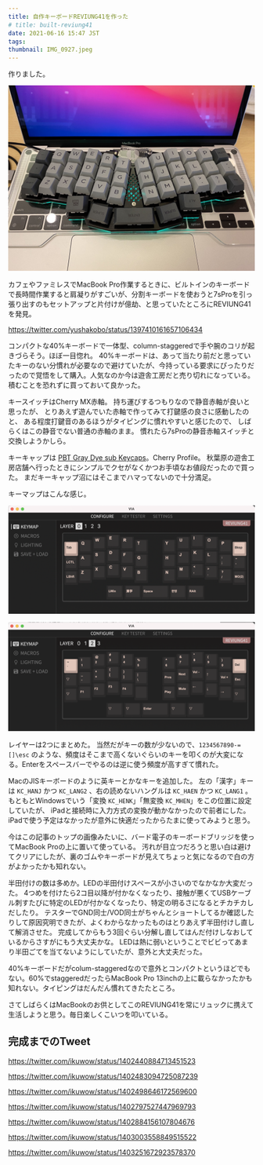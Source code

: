 ```yaml
---
title: 自作キーボードREVIUNG41を作った
# title: built-reviung41
date: 2021-06-16 15:47 JST
tags:
thumbnail: IMG_0927.jpeg
---
```


作りました。

![IMG\_0927](IMG_0927.jpeg)

カフェやファミレスでMacBook Pro作業するときに、ビルトインのキーボードで長時間作業すると肩凝りがすごいが、分割キーボードを使おうと7sProを引っ張り出すのもセットアップと片付けが億劫、と思っていたところにREVIUNG41を発見。

https://twitter.com/yushakobo/status/1397410161657106434

コンパクトな40%キーボードで一体型、column-staggeredで手や腕のコリが起きづらそう。ほぼ一目惚れ。
40%キーボードは、あって当たり前だと思っていたキーのない分慣れが必要なので避けていたが、今持っている要求にぴったりだったので覚悟をして購入。人気なのか今は遊舎工房だと売り切れになっている。積むことを恐れずに買っておいて良かった。

キースイッチはCherry MX赤軸。
持ち運びするつもりなので静音赤軸が良いと思ったが、
とりあえず遊んでいた赤軸で作ってみて打鍵感の良さに感動したのと、
ある程度打鍵音のあるほうがタイピングに慣れやすいと感じたので、
しばらくはこの静音でない普通の赤軸のまま。
慣れたら7sProの静音赤軸スイッチと交換しようかしら。

キーキャップは [PBT Gray Dye sub Keycaps](https://shop.yushakobo.jp/products/pbt-gray-dye-sub-keycaps?variant=37665504690337)。Cherry Profile。
秋葉原の遊舎工房店舗へ行ったときにシンプルでクセがなくかつお手頃なお値段だったので買った。
まだキーキャップ沼にはそこまでハマってないので十分満足。

キーマップはこんな感じ。

![image-20210616155903035](image-20210616155903035.png)

![image-20210616155925553](image-20210616155925553.png)

レイヤーは2つにまとめた。
当然だがキーの数が少ないので、`1234567890-=[]\esc` のような、頻度はそこまで高くないぐらいのキーを叩くのが大変になる。Enterをスペースバーでやるのは逆に使う頻度が高すぎて慣れた。

MacのJISキーボードのように英キーとかなキーを追加した。
左の「漢字」キーは `KC_HANJ` かつ `KC_LANG2` 、右の読めないハングルは `KC_HAEN` かつ `KC_LANG1` 。
もともとWindowsでいう「変換 `KC_HENK`」「無変換 `KC_MHEN`」をこの位置に設定していたが、
iPadと接続時に入力方式の変換が動かなかったので前者にした。
iPadで使う予定はなかったが意外に快適だったからたまに使ってみようと思う。

今はこの記事のトップの画像みたいに、バード電子のキーボードブリッジを使ってMacBook Proの上に置いて使っている。
汚れが目立つだろうと思い白は避けてクリアにしたが、裏のゴムやキーボードが見えてちょっと気になるので白の方がよかったかも知れない。

半田付けの数は多めか。LEDの半田付けスペースが小さいのでなかなか大変だった。
4つめを付けたら2コ目以降が付かなくなったり、接触が悪くてUSBケーブル刺すたびに特定のLEDが付かなくなったり、特定の明るさになるとチカチカしだしたり。
テスターでGND同士/VOD同士がちゃんとショートしてるか確認したりして原因究明できたが、よくわからなかったものはとりあえず半田付けし直して解消させた。
完成してからもう3回ぐらい分解し直してはんだ付けしなおしているからさすがにもう大丈夫かな。
LEDは熱に弱いということでビビってあまり半田ごてを当てないようにしていたが、意外と大丈夫だった。

40%キーボードだがcolum-staggeredなので意外とコンパクトというほどでもない。60%でstaggeredだったらMacBook Pro 13inchの上に載らなかったかも知れない。タイピングはだんだん慣れてきたたところ。

さてしばらくはMacBookのお供としてこのREVIUNG41を常にリュックに携えて生活しようと思う。毎日楽しくこいつを叩いている。

## 完成までのTweet

https://twitter.com/ikuwow/status/1402440884713451523

https://twitter.com/ikuwow/status/1402483094725087239

https://twitter.com/ikuwow/status/1402498646172569600

https://twitter.com/ikuwow/status/1402797527447969793

https://twitter.com/ikuwow/status/1402884156107804676

https://twitter.com/ikuwow/status/1403003558849515522

https://twitter.com/ikuwow/status/1403251672923578370
